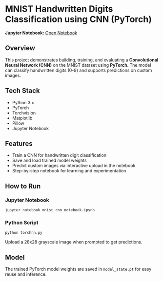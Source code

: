 # MNIST Handwritten Digits Classification using CNN (PyTorch)

**Jupyter Notebook:** [Open Notebook](https://colab.research.google.com/drive/1K0fwgnNoSipwTG1xtwSJOIaUmilcT5UB?usp=sharing)

## Overview
This project demonstrates building, training, and evaluating a **Convolutional Neural Network (CNN)** on the MNIST dataset using **PyTorch**. The model can classify handwritten digits (0-9) and supports predictions on custom images.

## Tech Stack
- Python 3.x  
- PyTorch  
- Torchvision  
- Matplotlib  
- Pillow  
- Jupyter Notebook  

## Features
- Train a CNN for handwritten digit classification  
- Save and load trained model weights  
- Predict custom images via interactive upload in the notebook  
- Step-by-step notebook for learning and experimentation  

## How to Run

### Jupyter Notebook
```bash
jupyter notebook mnist_cnn_notebook.ipynb
````

### Python Script

```bash
python torchnn.py
```

Upload a 28x28 grayscale image when prompted to get predictions.

## Model

The trained PyTorch model weights are saved in `model_state.pt` for easy reuse and inference.

```
